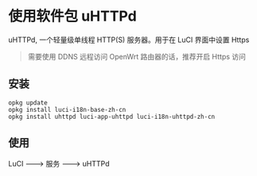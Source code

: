 # 使用软件包 uHTTPd

uHTTPd, 一个轻量级单线程 HTTP(S) 服务器。用于在 LuCI 界面中设置 Https

> 需要使用 DDNS 远程访问 OpenWrt 路由器的话，推荐开启 Https 访问

## 安装

```
opkg update
opkg install luci-i18n-base-zh-cn
opkg install uhttpd luci-app-uhttpd luci-i18n-uhttpd-zh-cn
```

## 使用

LuCI ---> 服务 ---> uHTTPd



